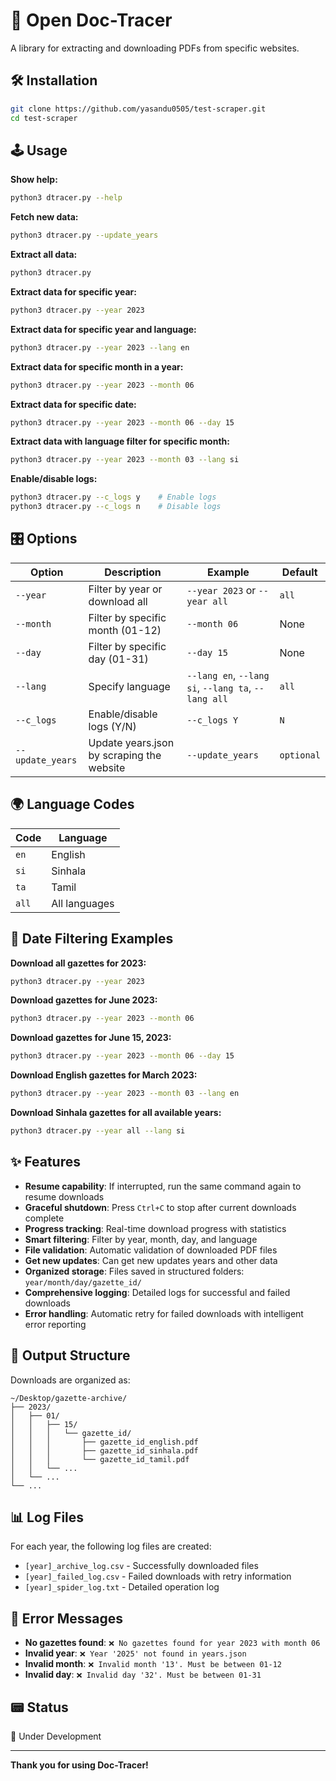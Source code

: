 # 🥽 Open Doc-Tracer
A library for extracting and downloading PDFs from specific websites.

## 🛠️ Installation

```bash
git clone https://github.com/yasandu0505/test-scraper.git
cd test-scraper
```

## 🕹️ Usage

**Show help:**
```bash
python3 dtracer.py --help
```

**Fetch new data:**
```bash
python3 dtracer.py --update_years
```

**Extract all data:**
```bash
python3 dtracer.py
```

**Extract data for specific year:**
```bash
python3 dtracer.py --year 2023
```

**Extract data for specific year and language:**
```bash
python3 dtracer.py --year 2023 --lang en
```

**Extract data for specific month in a year:**
```bash
python3 dtracer.py --year 2023 --month 06
```

**Extract data for specific date:**
```bash
python3 dtracer.py --year 2023 --month 06 --day 15
```

**Extract data with language filter for specific month:**
```bash
python3 dtracer.py --year 2023 --month 03 --lang si
```

**Enable/disable logs:**
```bash
python3 dtracer.py --c_logs y    # Enable logs
python3 dtracer.py --c_logs n    # Disable logs
```

## 🎛️ Options

| Option | Description | Example | Default |
|--------|-------------|---------|---------|
| `--year` | Filter by year or download all | `--year 2023` or `--year all` | `all` |
| `--month` | Filter by specific month (01-12) | `--month 06` | None |
| `--day` | Filter by specific day (01-31) | `--day 15` | None |
| `--lang` | Specify language | `--lang en`, `--lang si`, `--lang ta`, `--lang all` | `all` |
| `--c_logs` | Enable/disable logs (Y/N) | `--c_logs Y` | `N` |
| `--update_years` | Update years.json by scraping the website | `--update_years` | `optional` |


## 🌍 Language Codes

| Code | Language |
|------|----------|
| `en` | English |
| `si` | Sinhala |
| `ta` | Tamil |
| `all` | All languages |

## 📅 Date Filtering Examples

**Download all gazettes for 2023:**
```bash
python3 dtracer.py --year 2023
```

**Download gazettes for June 2023:**
```bash
python3 dtracer.py --year 2023 --month 06
```

**Download gazettes for June 15, 2023:**
```bash
python3 dtracer.py --year 2023 --month 06 --day 15
```

**Download English gazettes for March 2023:**
```bash
python3 dtracer.py --year 2023 --month 03 --lang en
```

**Download Sinhala gazettes for all available years:**
```bash
python3 dtracer.py --year all --lang si
```

## ✨ Features

- **Resume capability**: If interrupted, run the same command again to resume downloads
- **Graceful shutdown**: Press `Ctrl+C` to stop after current downloads complete
- **Progress tracking**: Real-time download progress with statistics
- **Smart filtering**: Filter by year, month, day, and language
- **File validation**: Automatic validation of downloaded PDF files
- **Get new updates**: Can get new updates years and other data
- **Organized storage**: Files saved in structured folders: `year/month/day/gazette_id/`
- **Comprehensive logging**: Detailed logs for successful and failed downloads
- **Error handling**: Automatic retry for failed downloads with intelligent error reporting

## 📁 Output Structure

Downloads are organized as:
```
~/Desktop/gazette-archive/
├── 2023/
│   ├── 01/
│   │   ├── 15/
│   │   │   └── gazette_id/
│   │   │       ├── gazette_id_english.pdf
│   │   │       ├── gazette_id_sinhala.pdf
│   │   │       └── gazette_id_tamil.pdf
│   │   └── ...
│   └── ...
└── ...
```

## 📊 Log Files

For each year, the following log files are created:
- `[year]_archive_log.csv` - Successfully downloaded files
- `[year]_failed_log.csv` - Failed downloads with retry information
- `[year]_spider_log.txt` - Detailed operation log

## 🚨 Error Messages

- **No gazettes found**: `❌ No gazettes found for year 2023 with month 06`
- **Invalid year**: `❌ Year '2025' not found in years.json`
- **Invalid month**: `❌ Invalid month '13'. Must be between 01-12`
- **Invalid day**: `❌ Invalid day '32'. Must be between 01-31`

## 📟 Status

🚧 Under Development

---

**Thank you for using Doc-Tracer!**